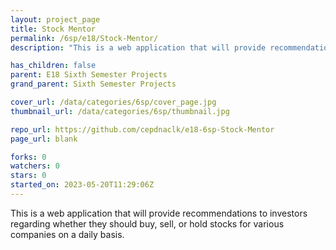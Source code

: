 ```yaml
---
layout: project_page
title: Stock Mentor
permalink: /6sp/e18/Stock-Mentor/
description: "This is a web application that will provide recommendations to investors regarding whether they should buy, sell, or hold stocks for various companies on a daily basis."

has_children: false
parent: E18 Sixth Semester Projects
grand_parent: Sixth Semester Projects

cover_url: /data/categories/6sp/cover_page.jpg
thumbnail_url: /data/categories/6sp/thumbnail.jpg

repo_url: https://github.com/cepdnaclk/e18-6sp-Stock-Mentor
page_url: blank

forks: 0
watchers: 0
stars: 0
started_on: 2023-05-20T11:29:06Z
---
```

This is a web application that will provide recommendations to investors regarding whether they should buy, sell, or hold stocks for various companies on a daily basis.

